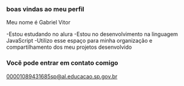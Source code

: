 ### boas vindas ao meu perfil

Meu nome é Gabriel Vitor

-Estou estudando no alura 
-Estou no desenvolvimento na linguagem JavaScript
-Utilizo esse espaço para minha organização e compartilhamento dos meu projetos desenvolvido

### Vocẽ pode entrar em contato comigo

00001089431685sp@al.educacao.sp.gov.br
